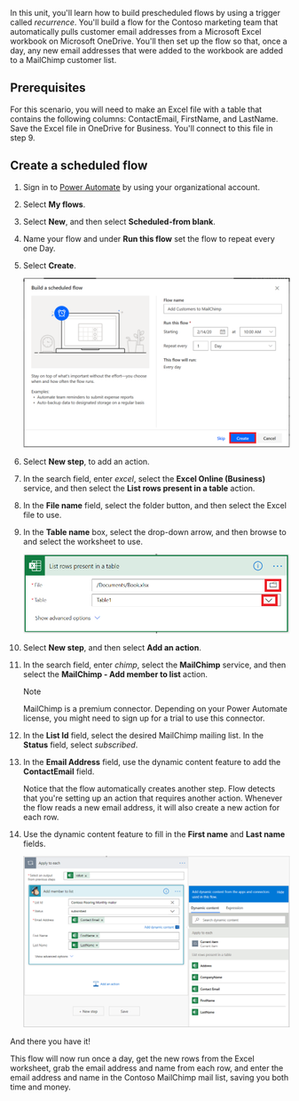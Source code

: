 In this unit, you'll learn how to build prescheduled flows by using a trigger called *recurrence*. You'll build a flow for the Contoso marketing team that automatically pulls customer email addresses from a Microsoft Excel workbook on Microsoft OneDrive. You'll then set up the flow so that, once a day, any new email addresses that were added to the workbook are added to a MailChimp customer list.

## Prerequisites

For this scenario, you will need to make an Excel file with a table that contains the following columns: ContactEmail, FirstName, and LastName. Save the Excel file in OneDrive for Business. You'll connect to this file in step 9.

## Create a scheduled flow

1. Sign in to [Power Automate](https://ms.flow.microsoft.com) by using your organizational account.

1. Select **My flows**.

1. Select **New**, and then select **Scheduled-from blank**.

1. Name your flow and under **Run this flow** set the flow to repeat every one Day.

1. Select **Create**.

    ![Screenshot of Build a scheduled flow with the frequency and interval set to Repeat every 1 Day and the Create button highlighted.](../media/frequency-interval.png)

1. Select **New step**, to add an action.

1. In the search field, enter *excel*, select the **Excel Online (Business)** service, and then select the **List rows present in a table** action.

1. In the **File name** field, select the folder button, and then select the Excel file to use.

1. In the **Table name** box, select the drop-down arrow, and then browse to and select the worksheet to use.

    ![Screenshot of List rows present in a table with the Excel workbook file and worksheet selected.](../media/select-excel.png)

1. Select **New step**, and then select **Add an action**.

1. In the search field, enter *chimp*, select the **MailChimp** service, and then select the **MailChimp - Add member to list** action.

    > [!NOTE]
    > MailChimp is a premium connector. Depending on your Power Automate license, you might need to sign up for a trial to use this connector.

1. In the **List Id** field, select the desired MailChimp mailing list. In the **Status** field, select *subscribed*.

1. In the **Email Address** field, use the dynamic content feature to add the **ContactEmail** field.

    Notice that the flow automatically creates another step. Flow detects that you're setting up an action that requires another action. Whenever the flow reads a new email address, it will also create a new action for each row.

1. Use the dynamic content feature to fill in the **First name** and **Last name** fields.

    ![Screenshot of the Dynamic content menu being used to set the first and last names.](../media/mailchimp-names.png)

And there you have it!

This flow will now run once a day, get the new rows from the Excel worksheet, grab the email address and name from each row, and enter the email address and name in the Contoso MailChimp mail list, saving you both time and money.

